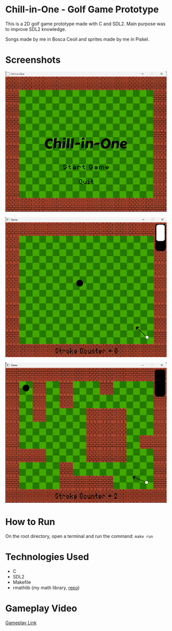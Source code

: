 # Chill-in-One - Golf Game Prototype

This is a 2D golf game prototype made with C and SDL2. Main purpose was to improve SDL2 knowledge.

Songs made by me in Bosca Ceoil and sprites made by me in Piskel.

# Screenshots

![menu](/readme_imgs/menu.png)

![simple_level](/readme_imgs/simple_level.png)

![less_simple_level](/readme_imgs/less_simple_level.png)

# How to Run

On the root directory, open a terminal and run the command: <code>make run</code>

# Technologies Used

- C 
- SDL2
- Makefile
- rmathlib (my math library, [repo](https://github.com/Henrique-Shiguemoto/rmathlib))

# Gameplay Video

[Gameplay Link](https://youtu.be/1o91_SqInog)